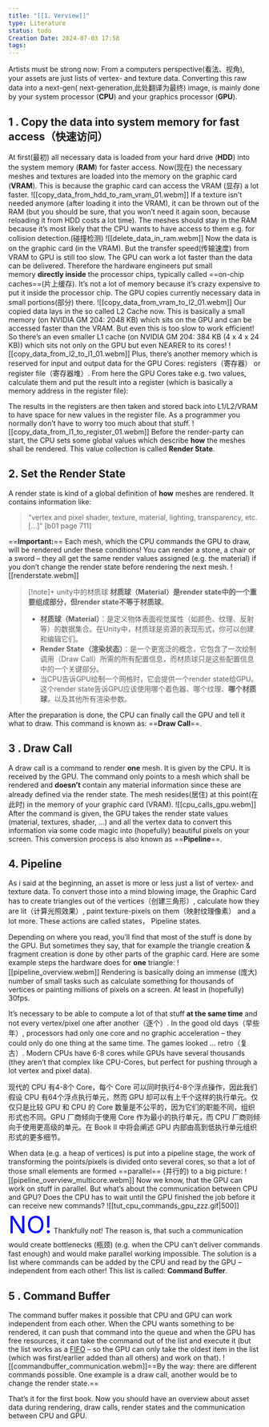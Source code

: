 ```yaml
---
title: "[[1、Verview]]"
type: Literature
status: todo
Creation Date: 2024-07-03 17:58
tags:
---
```

Artists must be strong now: From a computers perspective(看法、视角), your assets are just lists of vertex- and texture data. Converting this raw data into a next-gen( next-generation,此处翻译为最终) image, is mainly done by your system processor (**CPU**) and your graphics processor (**GPU**).
## 1 . Copy the data into system memory for fast access（快速访问）
At first(最初) all necessary data is loaded from your hard drive (**HDD**) into the system memory (**RAM**) for faster access. Now(现在) the necessary meshes and textures are loaded into the memory on the graphic card (**VRAM**). This is because the graphic card can access the VRAM (显存) a lot faster. ![[copy_data_from_hdd_to_ram_vram_01.webm]] If a texture isn’t needed anymore (after loading it into the VRAM), it can be thrown out of the RAM (but you should be sure, that you won’t need it again soon, because reloading it from HDD costs a lot time). The meshes should stay in the RAM because it’s most likely that the CPU wants to have access to them e.g. for collision detection.(碰撞检测)
![[delete_data_in_ram.webm]]
Now the data is on the graphic card (in the VRAM). But the transfer speed(传输速度) from VRAM to GPU is still too slow. The GPU can work a lot faster than the data can be delivered.
Therefore the hardware engineers put small memory **directly inside** the processor chips, typically called ==on-chip caches==(片上缓存). It’s not a lot of memory because it’s crazy expensive to put it inside the processor chip. The GPU copies currently necessary data in small portions(部分) there.
![[copy_data_from_vram_to_l2_01.webm]]
Our copied data lays in the so called L2 Cache now. This is basically a small memory (on NVIDIA GM 204: 2048 KB) which sits on the GPU and can be accessed faster than the VRAM.
But even this is too slow to work efficient! So there’s an even smaller L1 cache (on NVIDIA GM 204: 384 KB (4 x 4 x 24 KB)) which sits not only on the GPU but even NEARER to its cores!
![[copy_data_from_l2_to_l1_01.webm]]
Plus, there’s another memory which is reserved for input and output data for the GPU Cores: registers（寄存器） or register file（寄存器堆）. From here the GPU Cores take e.g. two values, calculate them and put the result into a register (which is basically a memory address in the register file):

The results in the registers are then taken and stored back into L1/L2/VRAM to have space for new values in the register file. As a programmer you normally don’t have to worry too much about that stuff.
![[copy_data_from_l1_to_register_01.webm]]
Before the render-party can start, the CPU sets some global values which describe **how** the meshes shall be rendered. This value collection is called **Render State**.
## 2. Set the Render State
A render state is kind of a global definition of **how** meshes are rendered. It contains information like:

> “vertex and pixel shader, texture, material, lighting, transparency, etc. […]” [b01 page 711]

==**Important:**== Each mesh, which the CPU commands the GPU to draw, will be rendered under these conditions! You can render a stone, a chair or a sword – they all get the same render values assigned (e.g. the material) if you don’t change the render state before rendering the next mesh. ![[renderstate.webm]]
> [!note]+ unity中的材质球
> **材质球（Material）是render state中的一个重要组成部分，但render state不等于材质球**。
>- **材质球（Material）**：是定义物体表面视觉属性（如颜色、纹理、反射等）的数据集合。在Unity中，材质球是资源的表现形式，你可以创建和编辑它们。
>- **Render State（渲染状态）**：是一个更宽泛的概念，它包含了一次绘制调用（Draw Call）所需的所有配置信息，而材质球只是这些配置信息中的一个关键部分。
>- 当CPU告诉GPU绘制一个网格时，它会提供一个render state给GPU。这个render state告诉GPU应该使用哪个着色器、哪个纹理、**哪个材质球**，以及其他所有渲染参数。

After the preparation is done, the CPU can finally call the GPU and tell it what to draw. This command is known as: ==**Draw Call**==.
## 3 . Draw Call  
A draw call is a command to render **one** mesh. It is given by the CPU. It is received by the GPU. The command only points to a mesh which shall be rendered and **doesn’t** contain any material information since these are already defined via the render state. The mesh resides(居住) at this point(在此时) in the memory of your graphic card (VRAM).
![[cpu_calls_gpu.webm]]
After the command is given, the GPU takes the render state values (material, textures, shader, …) and all the vertex data to convert this information via some code magic into (hopefully) beautiful pixels on your screen. This conversion process is also known as ==**Pipeline**==.
## 4. Pipeline
As i said at the beginning, an asset is more or less just a list of vertex- and texture data. To convert those into a mind blowing image, the Graphic Card has to create triangles out of the vertices（创建三角形）, calculate how they are lit（计算光照效果）, paint texture-pixels on them（映射纹理像素） and a lot more. These actions are called states， Pipeline states.  

Depending on where you read, you’ll find that most of the stuff is done by the GPU. But sometimes they say, that for example the triangle creation & fragment creation is done by other parts of the graphic card.
Here are some example steps the hardware does for **one** triangle:
![[pipeline_overview.webm]]
Rendering is basically doing an immense (庞大) number of small tasks such as calculate something for thousands of vertices or painting millions of pixels on a screen. At least in (hopefully) 30fps.

It’s necessary to be able to compute a lot of that stuff **at the same time** and not every vertex/pixel one after another（逐个）. In the good old days（早些年）, processors had only one core and no graphic acceleration – they could only do one thing at the same time. The games looked … retro（复古）. Modern CPUs have 6-8 cores while GPUs have several thousands (they aren’t that complex like CPU-Cores, but perfect for pushing through a lot vertex and pixel data).

现代的 CPU 有4-8个 Core，每个 Core 可以同时执行4-8个浮点操作，因此我们假设 CPU 有64个浮点执行单元，然而 GPU 却可以有上千个这样的执行单元。仅仅只是比较 GPU 和 CPU 的 Core 数量是不公平的，因为它们的职能不同，组织形式也不同。GPU 厂商倾向于使用 Core 作为最小的执行单元，而 CPU 厂商则倾向于使用更高级的单元。在 Book II 中将会阐述 GPU 内部由高到低执行单元组织形式的更多细节。

When data (e.g. a heap of vertices) is put into a pipeline stage, the work of transforming the points/pixels is divided onto several cores, so that a lot of those small elements are formed ==parallel== (并行的) to a big picture:
![[pipeline_overview_multicore.webm]]
Now we know, that the GPU can work on stuff in parallel. But what’s about the communication between CPU and GPU? Does the CPU has to wait until the GPU finished the job before it can receive new commands?
![[tut_cpu_commands_gpu_zzz.gif|500]]
<font color=Blue size=10>NO!</font>
Thankfully not! The reason is, that such a communication would create bottlenecks (瓶颈) (e.g. when the CPU can’t deliver commands fast enough) and would make parallel working impossible. The solution is a list where commands can be added by the CPU and read by the GPU – independent from each other! This list is called: **Command Buffer**.
## 5 . Command Buffer
The command buffer makes it possible that CPU and GPU can work independent from each other. When the CPU wants something to be rendered, it can push that command into the queue and when the GPU has free resources, it can take the command out of the list and execute it (but the list works as a [FIFO](http://en.wikipedia.org/wiki/FIFO) – so the GPU can only take the oldest item in the list (which was first/earlier added than all others) and work on that).
![[commandbuffer_communication.webm]]==By the way: there are different commands possible. One example is a draw call, another would be to change the render state.==

That’s it for the first book. Now you should have an overview about asset data during rendering, draw calls, render states and the communication between CPU and GPU.
